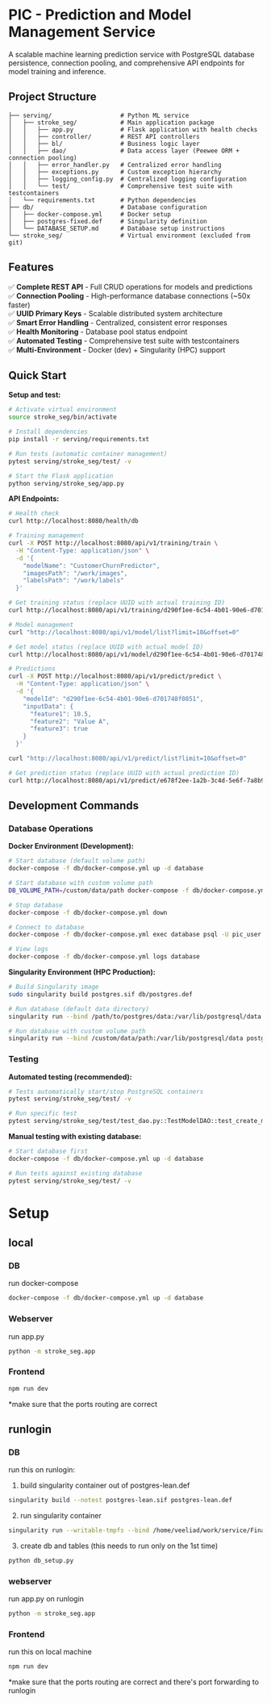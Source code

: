 # PIC - Prediction and Model Management Service

A scalable machine learning prediction service with PostgreSQL database persistence, connection pooling, and comprehensive API endpoints for model training and inference.

## Project Structure

```
├── serving/                   # Python ML service
│   ├── stroke_seg/            # Main application package
│   │   ├── app.py             # Flask application with health checks
│   │   ├── controller/        # REST API controllers
│   │   ├── bl/                # Business logic layer
│   │   ├── dao/               # Data access layer (Peewee ORM + connection pooling)
│   │   ├── error_handler.py   # Centralized error handling
│   │   ├── exceptions.py      # Custom exception hierarchy
│   │   ├── logging_config.py  # Centralized logging configuration
│   │   └── test/              # Comprehensive test suite with testcontainers
│   └── requirements.txt       # Python dependencies
├── db/                        # Database configuration
│   ├── docker-compose.yml     # Docker setup
│   ├── postgres-fixed.def     # Singularity definition
│   └── DATABASE_SETUP.md      # Database setup instructions
└── stroke_seg/                # Virtual environment (excluded from git)
```

## Features

✅ **Complete REST API** - Full CRUD operations for models and predictions  
✅ **Connection Pooling** - High-performance database connections (~50x faster)  
✅ **UUID Primary Keys** - Scalable distributed system architecture  
✅ **Smart Error Handling** - Centralized, consistent error responses  
✅ **Health Monitoring** - Database pool status endpoint  
✅ **Automated Testing** - Comprehensive test suite with testcontainers  
✅ **Multi-Environment** - Docker (dev) + Singularity (HPC) support  

## Quick Start

**Setup and test:**
```bash
# Activate virtual environment
source stroke_seg/bin/activate

# Install dependencies
pip install -r serving/requirements.txt

# Run tests (automatic container management)
pytest serving/stroke_seg/test/ -v

# Start the Flask application
python serving/stroke_seg/app.py
```

**API Endpoints:**
```bash
# Health check
curl http://localhost:8080/health/db

# Training management  
curl -X POST http://localhost:8080/api/v1/training/train \
  -H "Content-Type: application/json" \
  -d '{
    "modelName": "CustomerChurnPredictor",
    "imagesPath": "/work/images",
    "labelsPath": "/work/labels"
  }'

# Get training status (replace UUID with actual training ID)
curl http://localhost:8080/api/v1/training/d290f1ee-6c54-4b01-90e6-d701748f0851/status

# Model management
curl "http://localhost:8080/api/v1/model/list?limit=10&offset=0"

# Get model status (replace UUID with actual model ID)  
curl http://localhost:8080/api/v1/model/d290f1ee-6c54-4b01-90e6-d701748f0851/status

# Predictions  
curl -X POST http://localhost:8080/api/v1/predict/predict \
  -H "Content-Type: application/json" \
  -d '{
    "modelId": "d290f1ee-6c54-4b01-90e6-d701748f0851",
    "inputData": {
      "feature1": 10.5,
      "feature2": "Value A",
      "feature3": true
    }
  }'

curl "http://localhost:8080/api/v1/predict/list?limit=10&offset=0"

# Get prediction status (replace UUID with actual prediction ID)
curl http://localhost:8080/api/v1/predict/e678f2ee-1a2b-3c4d-5e6f-7a8b9c0d1e2f/status
```

## Development Commands

### Database Operations

**Docker Environment (Development):**
```bash
# Start database (default volume path)
docker-compose -f db/docker-compose.yml up -d database

# Start database with custom volume path
DB_VOLUME_PATH=/custom/data/path docker-compose -f db/docker-compose.yml up -d database

# Stop database
docker-compose -f db/docker-compose.yml down

# Connect to database
docker-compose -f db/docker-compose.yml exec database psql -U pic_user -d pic_db

# View logs
docker-compose -f db/docker-compose.yml logs database
```

**Singularity Environment (HPC Production):**
```bash
# Build Singularity image
sudo singularity build postgres.sif db/postgres.def

# Run database (default data directory)
singularity run --bind /path/to/postgres/data:/var/lib/postgresql/data postgres.sif

# Run database with custom volume path
singularity run --bind /custom/data/path:/var/lib/postgresql/data postgres.sif
```

### Testing

**Automated testing (recommended):**
```bash
# Tests automatically start/stop PostgreSQL containers
pytest serving/stroke_seg/test/ -v

# Run specific test
pytest serving/stroke_seg/test/test_dao.py::TestModelDAO::test_create_model -v
```

**Manual testing with existing database:**
```bash
# Start database first
docker-compose -f db/docker-compose.yml up -d database

# Run tests against existing database
pytest serving/stroke_seg/test/ -v
```



# Setup 

## local

### DB
run docker-compose 
```bash
docker-compose -f db/docker-compose.yml up -d database
```

### Webserver
run app.py
```bash
python -m stroke_seg.app
```

### Frontend
```bash
npm run dev
```
*make sure that the ports routing are correct 

## runlogin

### DB
run this on runlogin:
1. build singularity container out of postgres-lean.def 
```bash
singularity build --notest postgres-lean.sif postgres-lean.def
```
2. run singularity container 
```bash
singularity run --writable-tmpfs --bind /home/veeliad/work/service/Final-Project/postgres_data/:/var/lib/postgresql/data postgres-lean.sif
```
3. create db and tables (this needs to run only on the 1st time)
```bash
python db_setup.py
```

### webserver 
run app.py on runlogin
```bash
python -m stroke_seg.app
```

### Frontend
run this on local machine 
```bash
npm run dev
```
*make sure that the ports routing are correct and there's port forwarding to runlogin 
